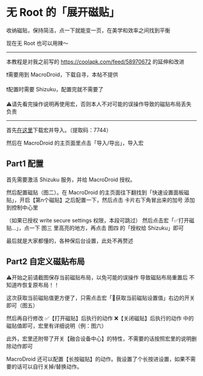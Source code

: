 # 无 Root 的「展开磁贴」

收纳磁贴，保持简洁，点一下就能变一页，在美学和效率之间找到平衡

现在无 Root 也可以用辣～

---

本教程是对我之前写的 https://coolapk.com/feed/58970672 的延伸和改进

❗需要用到 MacroDroid，下载自寻，本帖不提供

❗配置时需要 Shizuku，配置完就不需要了

⚠️请先看完操作说明再使用宏，否则本人不对可能的误操作导致的磁贴布局丢失负责

---

首先[在这里](https://www.123684.com/s/qPPTjv-GKlAv)下载宏并导入。（提取码：7744）

然后在 MacroDroid 的主页面里点击「导入/导出」，导入宏

## Part1 配置
首先需要激活 Shizuku 服务，并给 MacroDroid 授权。

然后配置磁贴（图二）。在 MacroDroid 的主页面往下翻找到「快速设置面板磁贴」，开启【第n个磁贴】之后配置一下，然后点击 卡片右下角冒出来的加号 添加到控制中心里

（如果已授权 write secure settings 权限，本段可跳过）
然后点击宏「✅打开磁贴…」，点一下 图三 里高亮的地方，再点击 图四 的「授权给 Shizuku」即可

最后就是大家都懂的，各种保后台设置，此处不再赘述

## Part2 自定义磁贴布局
⚠️开始之前请截图保存当前磁贴布局，以免可能的误操作 导致磁贴布局重置后 不知道咋恢复原布局！！

这次获取当前磁贴值更方便了，只需点击宏「💬获取当前磁贴设置值」右边的开关即可（图五）

然后再自行修改
✅【打开磁贴】后执行的动作
❌【关闭磁贴】后执行的动作
中的磁贴值即可，宏里有详细说明（例：图六）

此外，宏里还附带了开关【融合设备中心】的特性，不需要的话按照宏里的说明删除动作即可

MacroDroid 还可以配置【长按磁贴】的动作。我设置了个长按进设置，如果不需要的话可以自行关掉/替换动作。
